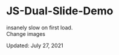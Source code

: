 # JS-Dual-Slide-Demo

insanely slow on first load. <br>
Change images

<p>Updated: July 27, 2021</p>
